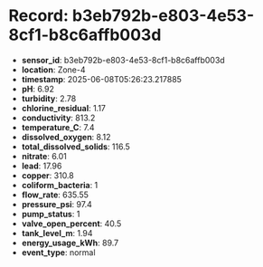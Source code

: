 # Record: b3eb792b-e803-4e53-8cf1-b8c6affb003d

- **sensor_id**: b3eb792b-e803-4e53-8cf1-b8c6affb003d
- **location**: Zone-4
- **timestamp**: 2025-06-08T05:26:23.217885
- **pH**: 6.92
- **turbidity**: 2.78
- **chlorine_residual**: 1.17
- **conductivity**: 813.2
- **temperature_C**: 7.4
- **dissolved_oxygen**: 8.12
- **total_dissolved_solids**: 116.5
- **nitrate**: 6.01
- **lead**: 17.96
- **copper**: 310.8
- **coliform_bacteria**: 1
- **flow_rate**: 635.55
- **pressure_psi**: 97.4
- **pump_status**: 1
- **valve_open_percent**: 40.5
- **tank_level_m**: 1.94
- **energy_usage_kWh**: 89.7
- **event_type**: normal